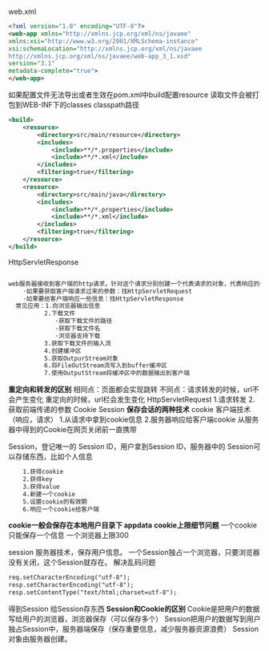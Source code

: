 web.xml
```xml
<?xml version="1.0" encoding="UTF-8"?>
<web-app xmlns="http://xmlns.jcp.org/xml/ns/javaee"
xmlns:xsi="http://www.w3.org/2001/XMLSchema-instance"
xsi:schemaLocation="http://xmlns.jcp.org/xml/ns/javaee
http://xmlns.jcp.org/xml/ns/javaee/web-app_3_1.xsd"
version="3.1"
metadata-complete="true">
</web-app>
``````
如果配置文件无法导出或者生效在pom.xml中build配置resource
读取文件会被打包到WEB-INF下的classes classpath路径
```xml
<build>
    <resource>
        <directory>src/main/resource</directory>
        <includes>
            <include>**/*.properties</include>
            <include>**/*.xml</include>
        </includes>
        <filtering>true</filtering>
    </resource>
    <resource>
        <directory>src/main/java</directory>
        <includes>
            <include>**/*.properties</include>
            <include>**/*.xml</include>
        </includes>
        <filtering>true</filtering> 
    </resource>
</build>
```
HttpServletResponse
```txt

web服务器接收到客户端的http请求，针对这个请求分别创建一个代表请求的对象，代表响应的一个HttpServletResponse
    ·如果要获取客户端请求过来的参数：找HttpServletRequest
    ·如果要给客户端响应一些信息：找HttpServletResponse
  常见应用：1.向浏览器输出信息
          2.下载文件
             ·获取下载文件的路径
             ·获取下载文件名
             ·浏览器支持下载
          3.获取下载文件的输入流
          4.创建缓冲区
          5.获取OutpurStream对象
          6.将FileOutStream流写入到buffer缓冲区
          7.使用OutputStream将缓冲区中的数据输出到客户端
   ```
**重定向和转发的区别**
相同点：页面都会实现跳转
不同点：请求转发的时候，url不会产生变化
       重定向的时候，url栏会发生变化
HttpServletRequest 
 1.请求转发
 2.获取前端传递的参数
Cookie Session
**保存会话的两种技术**
cookie
  客户端技术（响应，请求）
  1.从请求中拿到cookie信息
  2.服务器响应给客户端cookie
从服务器中得到的Cookie在网页关闭前一直携带

Session，登记唯一的 Session ID，用户拿到Session ID，服务器中的
Session可以存储东西，比如个人信息
```txt
    1.获得cookie
    2.获得key
    3.获得value
    4.新建一个cookie
    5.设置cookie的有效期
    6.响应一个cookie给客户端
```
   **cookie一般会保存在本地用户目录下 appdata**
**cookie上限细节问题**
一个cookie只能保存一个信息
一个浏览器上限300

session
    服务器技术，保存用户信息。
一个Session独占一个浏览器，只要浏览器没有关闭，这个Session就存在。
解决乱码问题
```txt
req.setCharacterEncoding("utf-8");
resp.setCharacterEncoding("utf-8");
resp.setContentType("text/html;charset=utf-8");
```
得到Session
给Session存东西
**Session和Cookie的区别**
Cookie是把用户的数据写给用户的浏览器，浏览器保存（可以保存多个）
Session把用户的数据写到用户独占Session中，服务器端保存（保存重要信息，减少服务器资源浪费）
Session对象由服务器创建。